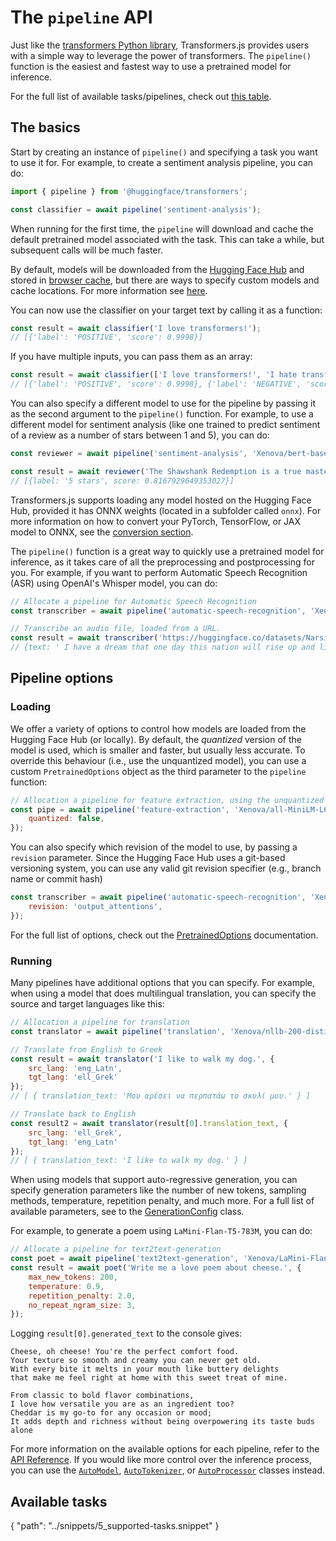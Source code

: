 # The `pipeline` API

Just like the [transformers Python library](https://github.com/huggingface/transformers), Transformers.js provides users with a simple way to leverage the power of transformers. The `pipeline()` function is the easiest and fastest way to use a pretrained model for inference. 

<Tip>

For the full list of available tasks/pipelines, check out [this table](#available-tasks).

</Tip>


## The basics

Start by creating an instance of `pipeline()` and specifying a task you want to use it for. For example, to create a sentiment analysis pipeline, you can do:

```javascript
import { pipeline } from '@huggingface/transformers';

const classifier = await pipeline('sentiment-analysis');
```

When running for the first time, the `pipeline` will download and cache the default pretrained model associated with the task. This can take a while, but subsequent calls will be much faster.

<Tip>

By default, models will be downloaded from the [Hugging Face Hub](https://huggingface.co/models) and stored in [browser cache](https://developer.mozilla.org/en-US/docs/Web/API/Cache), but there are ways to specify custom models and cache locations. For more information see [here](./custom_usage).

</Tip>

You can now use the classifier on your target text by calling it as a function:

```javascript
const result = await classifier('I love transformers!');
// [{'label': 'POSITIVE', 'score': 0.9998}]
```

If you have multiple inputs, you can pass them as an array:

```javascript
const result = await classifier(['I love transformers!', 'I hate transformers!']);
// [{'label': 'POSITIVE', 'score': 0.9998}, {'label': 'NEGATIVE', 'score': 0.9982}]
```

You can also specify a different model to use for the pipeline by passing it as the second argument to the `pipeline()` function. For example, to use a different model for sentiment analysis (like one trained to predict sentiment of a review as a number of stars between 1 and 5), you can do:

<!-- TODO: REPLACE 'nlptown/bert-base-multilingual-uncased-sentiment' with 'nlptown/bert-base-multilingual-uncased-sentiment'-->

```javascript
const reviewer = await pipeline('sentiment-analysis', 'Xenova/bert-base-multilingual-uncased-sentiment');

const result = await reviewer('The Shawshank Redemption is a true masterpiece of cinema.');
// [{label: '5 stars', score: 0.8167929649353027}]
```

Transformers.js supports loading any model hosted on the Hugging Face Hub, provided it has ONNX weights (located in a subfolder called `onnx`). For more information on how to convert your PyTorch, TensorFlow, or JAX model to ONNX, see the [conversion section](./custom_usage#convert-your-models-to-onnx).

The `pipeline()` function is a great way to quickly use a pretrained model for inference, as it takes care of all the preprocessing and postprocessing for you. For example, if you want to perform Automatic Speech Recognition (ASR) using OpenAI's Whisper model, you can do:

<!-- TODO: Replace 'Xenova/whisper-small.en' with 'openai/whisper-small.en' -->
```javascript
// Allocate a pipeline for Automatic Speech Recognition
const transcriber = await pipeline('automatic-speech-recognition', 'Xenova/whisper-small.en');

// Transcribe an audio file, loaded from a URL.
const result = await transcriber('https://huggingface.co/datasets/Narsil/asr_dummy/resolve/main/mlk.flac');
// {text: ' I have a dream that one day this nation will rise up and live out the true meaning of its creed.'}
```

## Pipeline options

### Loading

We offer a variety of options to control how models are loaded from the Hugging Face Hub (or locally).
By default, the *quantized* version of the model is used, which is smaller and faster, but usually less accurate.
To override this behaviour (i.e., use the unquantized model), you can use a custom `PretrainedOptions` object
as the third parameter to the `pipeline` function:

```javascript
// Allocation a pipeline for feature extraction, using the unquantized model
const pipe = await pipeline('feature-extraction', 'Xenova/all-MiniLM-L6-v2', {
    quantized: false,
});
```

You can also specify which revision of the model to use, by passing a `revision` parameter.
Since the Hugging Face Hub uses a git-based versioning system, you can use any valid git revision specifier (e.g., branch name or commit hash)

```javascript
const transcriber = await pipeline('automatic-speech-recognition', 'Xenova/whisper-tiny.en', {
    revision: 'output_attentions',
});
```

For the full list of options, check out the [PretrainedOptions](./api/utils/hub#module_utils/hub..PretrainedOptions) documentation.


### Running
Many pipelines have additional options that you can specify. For example, when using a model that does multilingual translation, you can specify the source and target languages like this:

<!-- TODO: Replace 'Xenova/nllb-200-distilled-600M' with 'facebook/nllb-200-distilled-600M' -->
```javascript
// Allocation a pipeline for translation
const translator = await pipeline('translation', 'Xenova/nllb-200-distilled-600M');

// Translate from English to Greek
const result = await translator('I like to walk my dog.', {
    src_lang: 'eng_Latn',
    tgt_lang: 'ell_Grek'
});
// [ { translation_text: 'Μου αρέσει να περπατάω το σκυλί μου.' } ]

// Translate back to English
const result2 = await translator(result[0].translation_text, {
    src_lang: 'ell_Grek',
    tgt_lang: 'eng_Latn'
});
// [ { translation_text: 'I like to walk my dog.' } ]
```

When using models that support auto-regressive generation, you can specify generation parameters like the number of new tokens, sampling methods, temperature, repetition penalty, and much more. For a full list of available parameters, see to the [GenerationConfig](./api/utils/generation#module_utils/generation.GenerationConfig) class.

For example, to generate a poem using `LaMini-Flan-T5-783M`, you can do: 

<!-- TODO: Replace 'Xenova/LaMini-Flan-T5-783M' with 'MBZUAI/LaMini-Flan-T5-783M' -->

```javascript
// Allocate a pipeline for text2text-generation
const poet = await pipeline('text2text-generation', 'Xenova/LaMini-Flan-T5-783M');
const result = await poet('Write me a love poem about cheese.', {
    max_new_tokens: 200,
    temperature: 0.9,
    repetition_penalty: 2.0,
    no_repeat_ngram_size: 3,
});
```

Logging `result[0].generated_text` to the console gives:

```
Cheese, oh cheese! You're the perfect comfort food.
Your texture so smooth and creamy you can never get old.
With every bite it melts in your mouth like buttery delights
that make me feel right at home with this sweet treat of mine. 

From classic to bold flavor combinations,
I love how versatile you are as an ingredient too?
Cheddar is my go-to for any occasion or mood; 
It adds depth and richness without being overpowering its taste buds alone
```

For more information on the available options for each pipeline, refer to the [API Reference](./api/pipelines).
If you would like more control over the inference process, you can use the [`AutoModel`](./api/models), [`AutoTokenizer`](./api/tokenizers), or [`AutoProcessor`](./api/processors) classes instead.


## Available tasks

<include>
{
    "path": "../snippets/5_supported-tasks.snippet"
}
</include>
